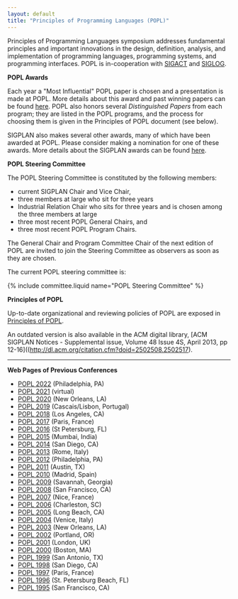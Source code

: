```yaml
---
layout: default
title: "Principles of Programming Languages (POPL)"
---
```

Principles of Programming Languages symposium addresses fundamental
principles and important innovations in the design, definition,
analysis, and implementation of programming languages, programming
systems, and programming interfaces. POPL is in-cooperation with
[SIGACT](http://www.acm.org/sigact) and [SIGLOG](http://www.acm.org/siglog).

**POPL Awards**

Each year a "Most Influential" POPL paper is chosen and a
presentation is made at POPL. More details about this award and
past winning papers can be found [here](/Awards/Conferences/).
POPL also honors several *Distinguished Papers* from each program;
they are listed in the POPL programs, and the process for choosing
them is given in the Principles of POPL document (see below).

SIGPLAN also makes several other awards, many of which have been
awarded at POPL. Please consider making a nomination for one of
these awards.  More details about the SIGPLAN awards can be found
[here](/Awards/).

**POPL Steering Committee**

The POPL Steering Committee is constituted by the following members:

-   current SIGPLAN Chair and Vice Chair,
-   three members at large who sit for three years
-   Industrial Relation Chair who sits for three years and is chosen among the three members at large
-   three most recent POPL General Chairs, and
-   three most recent POPL Program Chairs.

The General Chair and Program Committee Chair of the next edition of POPL are invited to join the Steering Committee as observers as soon as they are chosen.

The current POPL steering committee is:

{% include committee.liquid name="POPL Steering Committee" %}

**Principles of POPL**

Up-to-date organizational and reviewing policies of POPL are exposed
in [Principles of POPL](/Conferences/POPL/Principles/).

An outdated version is also available in the ACM digital library, [ACM SIGPLAN Notices - Supplemental issue, Volume 48 Issue 4S, April 2013, pp 12-16]((http://dl.acm.org/citation.cfm?doid=2502508.2502517).

----

**Web Pages of Previous Conferences**

* [POPL 2022](http://popl22.sigplan.org) (Philadelphia, PA)
* [POPL 2021](http://popl21.sigplan.org) (virtual)
* [POPL 2020](http://popl20.sigplan.org) (New Orleans, LA)
* [POPL 2019](http://conf.researchr.org/home/POPL-2019) (Cascais/Lisbon, Portugal)
* [POPL 2018](http://conf.researchr.org/home/POPL-2018) (Los Angeles, CA)
* [POPL 2017](http://conf.researchr.org/home/POPL-2017) (Paris, France)
* [POPL 2016](http://conf.researchr.org/home/POPL-2016) (St Petersburg, FL)
* [POPL 2015](http://popl.mpi-sws.org/2015/) (Mumbai, India)
* [POPL 2014](http://popl.mpi-sws.org/2014/) (San Diego, CA)
* [POPL 2013](http://popl.mpi-sws.org/2013/) (Rome, Italy)
* [POPL 2012](http://www.cse.psu.edu/popl/12/) (Philadelphia, PA)
* [POPL 2011](http://www.cse.psu.edu/popl/11/) (Austin, TX)
* [POPL 2010](http://www.cse.psu.edu/popl/10/) (Madrid, Spain)
* [POPL 2009](http://www.cs.ucsd.edu/popl/09/) (Savannah, Georgia)
* [POPL 2008](http://www.cs.ucsd.edu/popl/08/) (San Francisco, CA)
* [POPL 2007](http://www.cs.ucsd.edu/popl/07/) (Nice, France)
* [POPL 2006](http://www.cs.princeton.edu/~dpw/popl/06/) (Charleston, SC)
* [POPL 2005](http://www.cs.princeton.edu/~dpw/popl/05/) (Long Beach, CA)
* [POPL 2004](http://cristal.inria.fr/POPL2004/) (Venice, Italy)
* [POPL 2003](http://www.cs.berkeley.edu/~aiken/popl03/) (New Orleans, LA)
* [POPL 2002](http://www.cse.ogi.edu/PacSoft/conf/popl/) (Portland, OR)
* [POPL 2001](http://www.daimi.au.dk/~popl01/) (London, UK)
* [POPL 2000](http://www.research.ibm.com/people/w/wegman/POPL.html) (Boston, MA)
* [POPL 1999](http://www.cs.princeton.edu/~appel/popl99/) (San Antonio, TX)
* [POPL 1998](http://cm.bell-labs.com/cm/cs/who/dbm/POPL98/index.html) (San Diego, CA)
* [POPL 1997](http://www.cs.umd.edu/~pugh/popl97/) (Paris, France)
* [POPL 1996](ftp://parcftp.xerox.com/pub/popl96/popl96.html) (St. Petersburg Beach, FL)
* [POPL 1995](http://www.cs.wustl.edu/~cytron/popl95.html) (San Francisco, CA)

